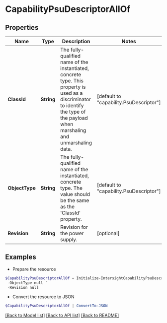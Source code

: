# CapabilityPsuDescriptorAllOf
## Properties

Name | Type | Description | Notes
------------ | ------------- | ------------- | -------------
**ClassId** | **String** | The fully-qualified name of the instantiated, concrete type. This property is used as a discriminator to identify the type of the payload when marshaling and unmarshaling data. | [default to "capability.PsuDescriptor"]
**ObjectType** | **String** | The fully-qualified name of the instantiated, concrete type. The value should be the same as the &#39;ClassId&#39; property. | [default to "capability.PsuDescriptor"]
**Revision** | **String** | Revision for the power supply. | [optional] 

## Examples

- Prepare the resource
```powershell
$CapabilityPsuDescriptorAllOf = Initialize-IntersightCapabilityPsuDescriptorAllOf  -ClassId null `
 -ObjectType null `
 -Revision null
```

- Convert the resource to JSON
```powershell
$CapabilityPsuDescriptorAllOf | ConvertTo-JSON
```

[[Back to Model list]](../README.md#documentation-for-models) [[Back to API list]](../README.md#documentation-for-api-endpoints) [[Back to README]](../README.md)

